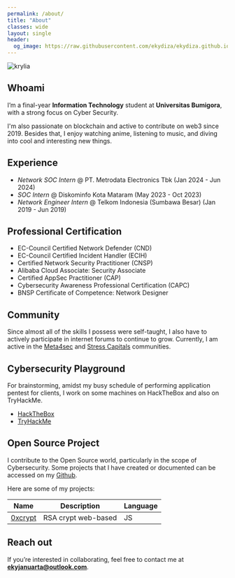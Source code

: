 ```yaml
---
permalink: /about/
title: "About"
classes: wide
layout: single
header:
  og_image: https://raw.githubusercontent.com/ekydiza/ekydiza.github.io/refs/heads/master/assets/images/krylia.jpg
---
```

![krylia](https://raw.githubusercontent.com/ekydiza/ekydiza.github.io/refs/heads/master/assets/images/krylia.jpg)
## Whoami
I’m a final-year **Information Technology** student at **Universitas Bumigora**, with a strong focus on Cyber Security. 

I'm also passionate on blockchain and active to contribute on web3 since 2019. Besides that, I enjoy watching anime, listening to music, and diving into cool and interesting new things. 

## Experience
- _Network SOC Intern_ @ PT. Metrodata Electronics Tbk
  (Jan 2024 - Jun 2024) 
- _SOC Intern_ @ Diskominfo Kota Mataram 
  (May 2023 - Oct 2023)
- _Network Engineer Intern_ @ Telkom Indonesia (Sumbawa Besar)
  (Jan 2019 - Jun 2019)

## Professional Certification
- EC-Council Certified Network Defender (CND)
- EC-Council Certified Incident Handler (ECIH)
- Certified Network Security Practitioner (CNSP)
- Alibaba Cloud Associate: Security Associate
- Certified AppSec Practitioner (CAP)
- Cybersecurity Awareness Professional Certification (CAPC)
- BNSP Certificate of Competence: Network Designer

## Community
Since almost all of the skills I possess were self-taught, I also have to actively participate in internet forums to continue to grow. Currently, I am active in the [Meta4sec](https://discord.gg/meta4sec) and [Stress Capitals](https://discord.gg/stresscapitals) communities.

## Cybersecurity Playground
For brainstorming, amidst my busy schedule of performing application pentest for clients, I work on some machines on HackTheBox and also on TryHackMe.

- [HackTheBox](https://app.hackthebox.com/profile/1767273)
- [TryHackMe](https://tryhackme.com/p/ekydiza)

## Open Source Project
I contribute to the Open Source world, particularly in the scope of Cybersecurity. Some projects that I have created or documented can be accessed on my [Github](https://github.com/ekydiza).

Here are some of my projects:

| Name   | Description | Language |
| ------------| ------------| ------------|
| [0xcrypt](https://github.com/ekydiza/0xCrypt) | RSA crypt web-based | JS |

## Reach out

If you’re interested in collaborating, feel free to contact me at **ekyjanuarta@outlook.com**.
